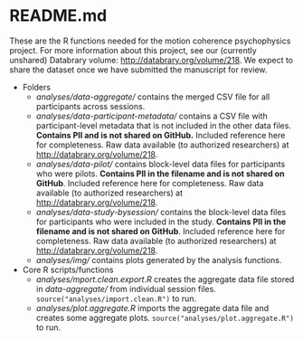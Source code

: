 # README.md

These are the R functions needed for the motion coherence psychophysics project. For more information about this project, see our (currently unshared) Databrary volume: <http://databrary.org/volume/218>. We expect to share the dataset once we have submitted the manuscript for review.

- Folders
    - *analyses/data-aggregate/* contains the merged CSV file for all participants across sessions.
    - *analyses/data-participant-metadata/* contains a CSV file with participant-level metadata that is not included in the other data files. **Contains PII and is not shared on GitHub.** Included reference here for completeness. Raw data available (to authorized researchers) at <http://databrary.org/volume/218>.
    - *analyses/data-pilot/* contains block-level data files for participants who were pilots. **Contains PII in the filename and is not shared on GitHub**. Included reference here for completeness. Raw data available (to authorized researchers) at <http://databrary.org/volume/218>.
    - *analyses/data-study-bysession/* contains the block-level data files for participants who were included in the study. **Contains PII in the filename and is not shared on GitHub**. Included reference here for completeness. Raw data available (to authorized researchers) at <http://databrary.org/volume/218>.
    - *analyses/img/* contains plots generated by the analysis functions.
- Core R scripts/functions
    - *analyses/mport.clean.export.R* creates the aggregate data file stored in *data-aggregate/* from individual session files. `source("analyses/import.clean.R")` to run.
    - *analyses/plot.aggregate.R* imports the aggregate data file and creates some aggregate plots. `source("analyses/plot.aggregate.R")` to run.
